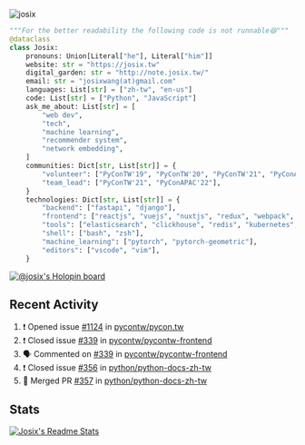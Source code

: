 ![josix](https://komarev.com/ghpvc/?username=josix)
```python
"""For the better readability the following code is not runnable😆"""
@dataclass
class Josix:
    pronouns: Union[Literal["he"], Literal["him"]]
    website: str = "https://josix.tw"
    digital_garden: str = "http://note.josix.tw/"
    email: str = "josixwang(at)gmail.com"
    languages: List[str] = ["zh-tw", "en-us"]
    code: List[str] = ["Python", "JavaScript"]
    ask_me_about: List[str] = [
        "web dev",
        "tech",
        "machine learning",
        "recommender system",
        "network embedding",
    ]
    communities: Dict[str, List[str]] = {
        "volunteer": ["PyConTW'19", "PyConTW'20", "PyConTW'21", "PyConAPAC'22"],
        "team_lead": ["PyConTW'21", "PyConAPAC'22"],
    }
    technologies: Dict[str, List[str]] = {
        "backend": ["fastapi", "django"],
        "frontend": ["reactjs", "vuejs", "nuxtjs", "redux", "webpack", "tailwindcss"],
        "tools": ["elasticsearch", "clickhouse", "redis", "kubernetes", "docker"],
        "shell": ["bash", "zsh"],
        "machine_learning": ["pytorch", "pytorch-geometric"],
        "editors": ["vscode", "vim"],
    }
```
[![@josix's Holopin board](https://holopin.io/api/user/board?user=josix)](https://holopin.io/@josix)

## Recent Activity
<!--START_SECTION:activity-->
1. ❗️ Opened issue [#1124](https://github.com/pycontw/pycon.tw/issues/1124) in [pycontw/pycon.tw](https://github.com/pycontw/pycon.tw)
2. ❗️ Closed issue [#339](https://github.com/pycontw/pycontw-frontend/issues/339) in [pycontw/pycontw-frontend](https://github.com/pycontw/pycontw-frontend)
3. 🗣 Commented on [#339](https://github.com/pycontw/pycontw-frontend/issues/339) in [pycontw/pycontw-frontend](https://github.com/pycontw/pycontw-frontend)
4. ❗️ Closed issue [#356](https://github.com/python/python-docs-zh-tw/issues/356) in [python/python-docs-zh-tw](https://github.com/python/python-docs-zh-tw)
5. 🎉 Merged PR [#357](https://github.com/python/python-docs-zh-tw/pull/357) in [python/python-docs-zh-tw](https://github.com/python/python-docs-zh-tw)
<!--END_SECTION:activity-->



## Stats
[![Josix's Readme Stats](https://github-readme-stats.vercel.app/api?username=josix&show_icons=true&theme=default&count_private=true&card_width=400)](https://github.com/anuraghazra/github-readme-stats)
